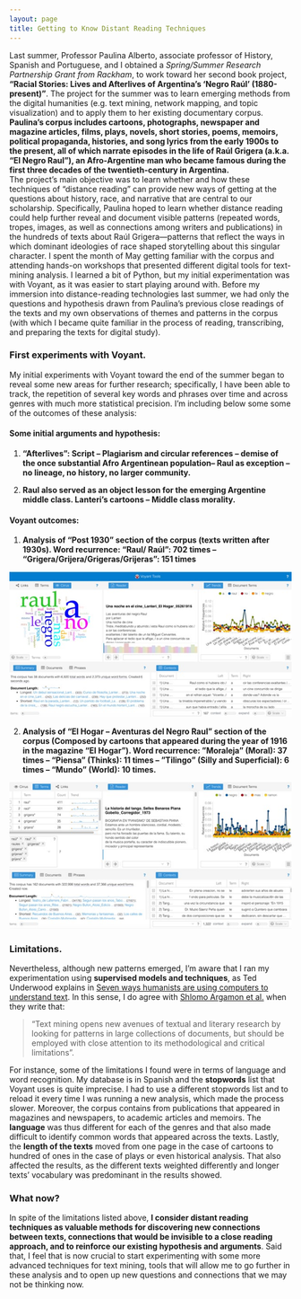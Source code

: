 ```yaml
---
layout: page
title: Getting to Know Distant Reading Techniques
---
```


Last summer, Professor Paulina Alberto, associate professor of History, Spanish and Portuguese, and I obtained a *Spring/Summer Research Partnership Grant from Rackham*, to work toward her second book project, **“Racial Stories: Lives and Afterlives of Argentina’s ‘Negro Raúl’ (1880-present)”**. The project for the summer was to learn emerging methods from the digital humanities (e.g. text mining, network mapping, and topic visualization) and to apply them to her existing documentary corpus.
**Paulina’s corpus includes cartoons, photographs, newspaper and magazine articles, films, plays, novels, short stories, poems, memoirs, political propaganda, histories, and song lyrics from the early 1900s to the present, all of which narrate episodes in the life of Raúl Grigera (a.k.a. “El Negro Raul”), an Afro-Argentine man who became famous during the first three decades of the twentieth-century in Argentina.**  
The project’s main objective was to learn whether and how these techniques of “distance reading” can provide new ways of getting at the questions about history, race, and narrative that are central to our scholarship.  Specifically, Paulina hoped to learn whether distance reading could help further reveal and document visible patterns (repeated words, tropes, images, as well as connections among writers and publications) in the hundreds of texts about Raúl Grigera—patterns that reflect the ways in which dominant ideologies of race shaped storytelling about this singular character.
I spent the month of May getting familiar with the corpus and attending hands-on workshops that presented different digital tools for text-mining analysis. I learned a bit of Python, but my initial experimentation was with Voyant, as it was easier to start playing around with.
Before my immersion into distance-reading technologies last summer, we had only the questions and hypothesis drawn from Paulina’s previous close readings of the texts and my own observations of themes and patterns in the corpus (with which I became quite familiar in the process of reading, transcribing, and preparing the texts for digital study).

### First experiments with Voyant.

My initial experiments with Voyant toward the end of the summer began to reveal some new areas for further research; specifically, I have been able to track, the repetition of several key words and phrases over time and across genres with much more statistical precision. I’m including below some some of the outcomes of these analysis:

#### Some initial arguments and hypothesis:

1. **“Afterlives”: Script – Plagiarism and circular references – demise of the once substantial Afro Argentinean population– Raul as exception – no lineage, no history, no larger community.**

2. **Raul also served as an object lesson for the emerging Argentine middle class. Lanteri’s cartoons – Middle class morality.**

#### Voyant outcomes:

1. **Analysis of “Post 1930” section of the corpus (texts written after 1930s).  Word recurrence: “Raul/ Raúl”: 702 times – “Grigera/Grijera/Grigeras/Grijeras”: 151 times**

<img src="/images/Voyant1.jpg">

2. **Analysis of  “El Hogar – Aventuras del Negro Raul” section of the corpus (Composed by cartoons that appeared during the year of 1916 in the magazine “El Hogar”). Word recurrence:  ”Moraleja” (Moral): 37 times – “Piensa” (Thinks): 11 times – ”Tilingo” (Silly and Superficial): 6 times – “Mundo” (World): 10 times.**

<img src="/images/Voyant2.jpg">

### Limitations.

Nevertheless, although new patterns emerged, I’m aware that I ran my experimentation using **supervised models and techniques**, as Ted Underwood explains in [Seven ways humanists are using computers to understand text](https://tedunderwood.com/2015/06/04/seven-ways-humanists-are-using-computers-to-understand-text/). In this sense, I do agree with [Shlomo Argamon et al.](http://digitalhumanities.org/dhq/vol/3/2/000043/000043.html) when they write that:

> “Text mining opens new avenues of textual and literary research by looking for patterns in large collections of documents, but should be employed with close attention to its methodological and critical limitations”.

For instance, some of the limitations I found were in terms of language and word recognition. My database is in Spanish and the **stopwords** list that Voyant uses is quite imprecise. I had to use a different stopwords list and to reload it every time I was running a new analysis, which made the process slower. Moreover, the corpus contains from publications that appeared in magazines and newspapers, to academic articles and memoirs. The **language** was thus different for each of the genres and that also made difficult to identify common words that appeared across the texts. Lastly, the **length of the texts** moved from one page in the case of cartoons to hundred of ones in the case of plays or even historical analysis. That also affected the results, as the different texts weighted differently and longer texts’ vocabulary was predominant in the results showed.  

### What now?

In spite of the limitations listed above, **I consider distant reading techniques as valuable methods for discovering new connections between texts, connections that would be invisible to a close reading approach, and to reinforce our existing hypothesis and arguments**. Said that, I feel that is now crucial to start experimenting with some more advanced techniques for text mining, tools that will allow me to go further in these analysis and to open up new questions and connections that we may not be thinking now.
